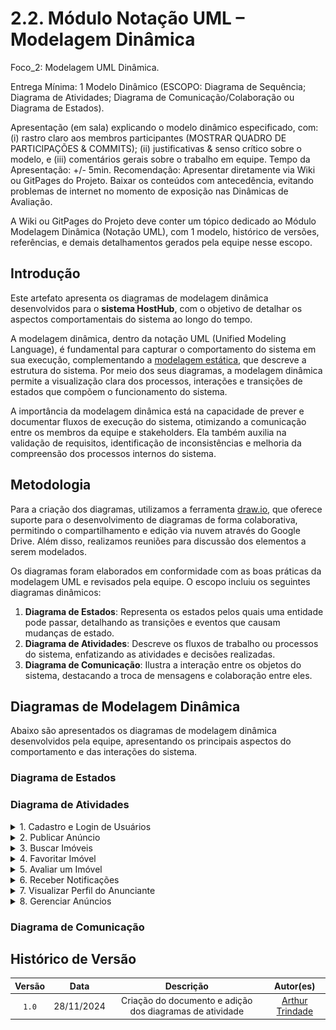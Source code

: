 # 2.2. Módulo Notação UML – Modelagem Dinâmica

Foco_2: Modelagem UML Dinâmica.

Entrega Mínima: 1 Modelo Dinâmico (ESCOPO: Diagrama de Sequência; Diagrama de Atividades; Diagrama de Comunicação/Colaboração ou Diagrama de Estados).

Apresentação (em sala) explicando o modelo dinâmico especificado, com: (i) rastro claro aos membros participantes (MOSTRAR QUADRO DE PARTICIPAÇÕES & COMMITS); (ii) justificativas & senso crítico sobre o modelo, e (iii) comentários gerais sobre o trabalho em equipe. Tempo da Apresentação: +/- 5min. Recomendação: Apresentar diretamente via Wiki ou GitPages do Projeto. Baixar os conteúdos com antecedência, evitando problemas de internet no momento de exposição nas Dinâmicas de Avaliação.

A Wiki ou GitPages do Projeto deve conter um tópico dedicado ao Módulo Modelagem Dinâmica (Notação UML), com 1 modelo, histórico de versões, referências, e demais detalhamentos gerados pela equipe nesse escopo.

## Introdução

Este artefato apresenta os diagramas de modelagem dinâmica desenvolvidos para o **sistema HostHub**, com o objetivo de detalhar os aspectos comportamentais do sistema ao longo do tempo.

A modelagem dinâmica, dentro da notação UML (Unified Modeling Language), é fundamental para capturar o comportamento do sistema em sua execução, complementando a [modelagem estática](2.1.ModelagemEstatica.md), que descreve a estrutura do sistema. Por meio dos seus diagramas, a modelagem dinâmica permite a visualização clara dos processos, interações e transições de estados que compõem o funcionamento do sistema.

A importância da modelagem dinâmica está na capacidade de prever e documentar fluxos de execução do sistema, otimizando a comunicação entre os membros da equipe e stakeholders. Ela também auxilia na validação de requisitos, identificação de inconsistências e melhoria da compreensão dos processos internos do sistema.

## Metodologia

Para a criação dos diagramas, utilizamos a ferramenta [draw.io](https://www.drawio.com/), que oferece suporte para o desenvolvimento de diagramas de forma colaborativa, permitindo o compartilhamento e edição via nuvem através do Google Drive. Além disso, realizamos reuniões para discussão dos elementos a serem modelados.

Os diagramas foram elaborados em conformidade com as boas práticas da modelagem UML e revisados pela equipe. O escopo incluiu os seguintes diagramas dinâmicos:

1. **Diagrama de Estados**: Representa os estados pelos quais uma entidade pode passar, detalhando as transições e eventos que causam mudanças de estado.
2. **Diagrama de Atividades**: Descreve os fluxos de trabalho ou processos do sistema, enfatizando as atividades e decisões realizadas.
3. **Diagrama de Comunicação**: Ilustra a interação entre os objetos do sistema, destacando a troca de mensagens e colaboração entre eles.

## Diagramas de Modelagem Dinâmica

Abaixo são apresentados os diagramas de modelagem dinâmica desenvolvidos pela equipe, apresentando os principais aspectos do comportamento e das interações do sistema.

### Diagrama de Estados


### Diagrama de Atividades

<details>
<summary>1. Cadastro e Login de Usuários</summary>

<img src="../assets/diagramas_atividade/cadastro-login.png" alt="Cadastro e Login de Usuários" style="width:100%; max-width:800px;">

</details>

<details>
<summary>2. Publicar Anúncio</summary>

<img src="../assets/diagramas_atividade/publicar-anuncio.png" alt="Publicar Anúncio" style="width:100%; max-width:800px;">

</details>

<details>
<summary>3. Buscar Imóveis</summary>

<img src="../assets/diagramas_atividade/buscar-imoveis.png" alt="Buscar Imóveis" style="width:100%; max-width:800px;">

</details>

<details>
<summary>4. Favoritar Imóvel</summary>

<img src="../assets/diagramas_atividade/favoritar-imovel.png" alt="Favoritar Imóvel" style="width:100%; max-width:800px;">

</details>

<details>
<summary>5. Avaliar um Imóvel</summary>

<img src="../assets/diagramas_atividade/avaliar-imovel.png" alt="Avaliar um Imóvel" style="width:100%; max-width:800px;">

</details>

<details>
<summary>6. Receber Notificações</summary>

<img src="../assets/diagramas_atividade/receber-notificacao.png" alt="Receber Notificações" style="width:100%; max-width:800px;">

</details>

<details>
<summary>7. Visualizar Perfil do Anunciante</summary>

<img src="../assets/diagramas_atividade/visualizar-perfil.png" alt="Visualizar Perfil do Anunciante" style="width:100%; max-width:800px;">

</details>

<details>
<summary>8. Gerenciar Anúncios</summary>

<img src="../assets/diagramas_atividade/gerenciar-anuncios.png" alt="Gerenciar Anúncios" style="width:100%; max-width:800px;">

</details>

### Diagrama de Comunicação


## Histórico de Versão

| Versão |    Data    |         Descrição          |  Autor(es)  |
| :----: | :--------: | :------------------------: | :---------: |
| `1.0`  | 28/11/2024 | Criação do documento e adição dos diagramas de atividade | [Arthur Trindade](https://github.com/trindadea) |
